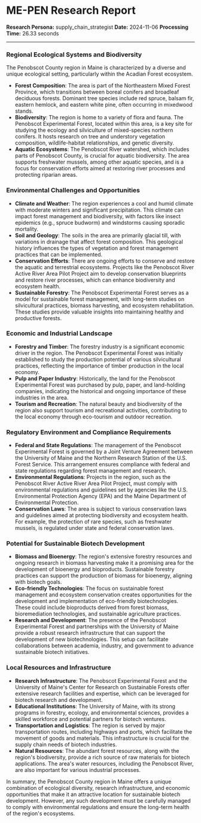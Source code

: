 # ME-PEN Research Report

**Research Persona:** supply_chain_strategist
**Date:** 2024-11-06
**Processing Time:** 26.33 seconds

---

### Regional Ecological Systems and Biodiversity

The Penobscot County region in Maine is characterized by a diverse and unique ecological setting, particularly within the Acadian Forest ecosystem.

- **Forest Composition**: The area is part of the Northeastern Mixed Forest Province, which transitions between boreal conifers and broadleaf deciduous forests. Dominant tree species include red spruce, balsam fir, eastern hemlock, and eastern white pine, often occurring in mixedwood stands.
- **Biodiversity**: The region is home to a variety of flora and fauna. The Penobscot Experimental Forest, located within this area, is a key site for studying the ecology and silviculture of mixed-species northern conifers. It hosts research on tree and understory vegetation composition, wildlife-habitat relationships, and genetic diversity.
- **Aquatic Ecosystems**: The Penobscot River watershed, which includes parts of Penobscot County, is crucial for aquatic biodiversity. The area supports freshwater mussels, among other aquatic species, and is a focus for conservation efforts aimed at restoring river processes and protecting riparian areas.

### Environmental Challenges and Opportunities

- **Climate and Weather**: The region experiences a cool and humid climate with moderate winters and significant precipitation. This climate can impact forest management and biodiversity, with factors like insect epidemics (e.g., spruce budworm) and windstorms causing sporadic mortality.
- **Soil and Geology**: The soils in the area are primarily glacial till, with variations in drainage that affect forest composition. This geological history influences the types of vegetation and forest management practices that can be implemented.
- **Conservation Efforts**: There are ongoing efforts to conserve and restore the aquatic and terrestrial ecosystems. Projects like the Penobscot River Active River Area Pilot Project aim to develop conservation blueprints and restore river processes, which can enhance biodiversity and ecosystem health.
- **Sustainable Forestry**: The Penobscot Experimental Forest serves as a model for sustainable forest management, with long-term studies on silvicultural practices, biomass harvesting, and ecosystem rehabilitation. These studies provide valuable insights into maintaining healthy and productive forests.

### Economic and Industrial Landscape

- **Forestry and Timber**: The forestry industry is a significant economic driver in the region. The Penobscot Experimental Forest was initially established to study the production potential of various silvicultural practices, reflecting the importance of timber production in the local economy.
- **Pulp and Paper Industry**: Historically, the land for the Penobscot Experimental Forest was purchased by pulp, paper, and land-holding companies, indicating the historical and ongoing importance of these industries in the area.
- **Tourism and Recreation**: The natural beauty and biodiversity of the region also support tourism and recreational activities, contributing to the local economy through eco-tourism and outdoor recreation.

### Regulatory Environment and Compliance Requirements

- **Federal and State Regulations**: The management of the Penobscot Experimental Forest is governed by a Joint Venture Agreement between the University of Maine and the Northern Research Station of the U.S. Forest Service. This arrangement ensures compliance with federal and state regulations regarding forest management and research.
- **Environmental Regulations**: Projects in the region, such as the Penobscot River Active River Area Pilot Project, must comply with environmental regulations and guidelines set by agencies like the U.S. Environmental Protection Agency (EPA) and the Maine Department of Environmental Protection.
- **Conservation Laws**: The area is subject to various conservation laws and guidelines aimed at protecting biodiversity and ecosystem health. For example, the protection of rare species, such as freshwater mussels, is regulated under state and federal conservation laws.

### Potential for Sustainable Biotech Development

- **Biomass and Bioenergy**: The region's extensive forestry resources and ongoing research in biomass harvesting make it a promising area for the development of bioenergy and bioproducts. Sustainable forestry practices can support the production of biomass for bioenergy, aligning with biotech goals.
- **Eco-friendly Technologies**: The focus on sustainable forest management and ecosystem conservation creates opportunities for the development and implementation of eco-friendly biotechnologies. These could include bioproducts derived from forest biomass, bioremediation technologies, and sustainable agriculture practices.
- **Research and Development**: The presence of the Penobscot Experimental Forest and partnerships with the University of Maine provide a robust research infrastructure that can support the development of new biotechnologies. This setup can facilitate collaborations between academia, industry, and government to advance sustainable biotech initiatives.

### Local Resources and Infrastructure

- **Research Infrastructure**: The Penobscot Experimental Forest and the University of Maine's Center for Research on Sustainable Forests offer extensive research facilities and expertise, which can be leveraged for biotech research and development.
- **Educational Institutions**: The University of Maine, with its strong programs in forestry, ecology, and environmental sciences, provides a skilled workforce and potential partners for biotech ventures.
- **Transportation and Logistics**: The region is served by major transportation routes, including highways and ports, which facilitate the movement of goods and materials. This infrastructure is crucial for the supply chain needs of biotech industries.
- **Natural Resources**: The abundant forest resources, along with the region's biodiversity, provide a rich source of raw materials for biotech applications. The area's water resources, including the Penobscot River, are also important for various industrial processes.

In summary, the Penobscot County region in Maine offers a unique combination of ecological diversity, research infrastructure, and economic opportunities that make it an attractive location for sustainable biotech development. However, any such development must be carefully managed to comply with environmental regulations and ensure the long-term health of the region's ecosystems.